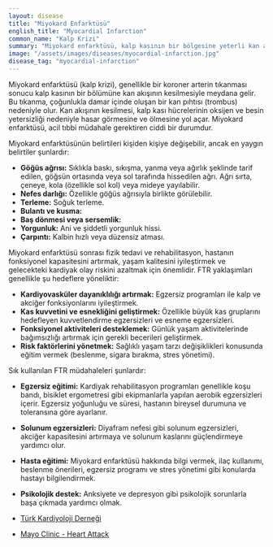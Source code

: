 ```yaml
---
layout: disease
title: "Miyokard Enfarktüsü"
english_title: "Myocardial Infarction"
common_name: "Kalp Krizi"
summary: "Miyokard enfarktüsü, kalp kasının bir bölgesine yeterli kan akışı olmaması sonucu o bölgedeki hücrelerin hasar görmesi veya ölmesi durumudur."
image: "/assets/images/diseases/myocardial-infarction.jpg"
disease_tag: "myocardial-infarction"
---
```





Miyokard enfarktüsü (kalp krizi), genellikle bir koroner arterin tıkanması sonucu kalp kasının bir bölümüne kan akışının kesilmesiyle meydana gelir. Bu tıkanma, çoğunlukla damar içinde oluşan bir kan pıhtısı (trombus) nedeniyle olur. Kan akışının kesilmesi, kalp kası hücrelerinin oksijen ve besin yetersizliği nedeniyle hasar görmesine ve ölmesine yol açar. Miyokard enfarktüsü, acil tıbbi müdahale gerektiren ciddi bir durumdur.


Miyokard enfarktüsünün belirtileri kişiden kişiye değişebilir, ancak en yaygın belirtiler şunlardır:

*   **Göğüs ağrısı:** Sıklıkla baskı, sıkışma, yanma veya ağırlık şeklinde tarif edilen, göğsün ortasında veya sol tarafında hissedilen ağrı. Ağrı sırta, çeneye, kola (özellikle sol kol) veya mideye yayılabilir.
*   **Nefes darlığı:** Özellikle göğüs ağrısıyla birlikte görülebilir.
*   **Terleme:** Soğuk terleme.
*   **Bulantı ve kusma:**
*   **Baş dönmesi veya sersemlik:**
*   **Yorgunluk:** Ani ve şiddetli yorgunluk hissi.
*   **Çarpıntı:** Kalbin hızlı veya düzensiz atması.


Miyokard enfarktüsü sonrası fizik tedavi ve rehabilitasyon, hastanın fonksiyonel kapasitesini artırmak, yaşam kalitesini iyileştirmek ve gelecekteki kardiyak olay riskini azaltmak için önemlidir. FTR yaklaşımları genellikle şu hedeflere yöneliktir:

*   **Kardiyovasküler dayanıklılığı artırmak:** Egzersiz programları ile kalp ve akciğer fonksiyonlarını iyileştirmek.
*   **Kas kuvvetini ve esnekliğini geliştirmek:** Özellikle büyük kas gruplarını hedefleyen kuvvetlendirme egzersizleri ve esneme egzersizleri.
*   **Fonksiyonel aktiviteleri desteklemek:** Günlük yaşam aktivitelerinde bağımsızlığı artırmak için gerekli becerileri geliştirmek.
*   **Risk faktörlerini yönetmek:** Sağlıklı yaşam tarzı değişiklikleri konusunda eğitim vermek (beslenme, sigara bırakma, stres yönetimi).

Sık kullanılan FTR müdahaleleri şunlardır:

*   **Egzersiz eğitimi:** Kardiyak rehabilitasyon programları genellikle koşu bandı, bisiklet ergometresi gibi ekipmanlarla yapılan aerobik egzersizleri içerir. Egzersiz yoğunluğu ve süresi, hastanın bireysel durumuna ve toleransına göre ayarlanır.
*   **Solunum egzersizleri:** Diyafram nefesi gibi solunum egzersizleri, akciğer kapasitesini artırmaya ve solunum kaslarını güçlendirmeye yardımcı olur.
*   **Hasta eğitimi:** Miyokard enfarktüsü hakkında bilgi vermek, ilaç kullanımı, beslenme önerileri, egzersiz programı ve stres yönetimi gibi konularda hastayı bilgilendirmek.
*   **Psikolojik destek:** Anksiyete ve depresyon gibi psikolojik sorunlarla başa çıkmada yardımcı olmak.


*   [Türk Kardiyoloji Derneği](https://www.tkd.org.tr/)
*   [Mayo Clinic - Heart Attack](https://www.mayoclinic.org/diseases-conditions/heart-attack/symptoms-causes/syc-20373106)

